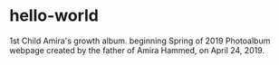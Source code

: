 # hello-world
1st Child Amira's growth album. beginning Spring of 2019
Photoalbum webpage created by the father of Amira Hammed, on April 24, 2019. 
